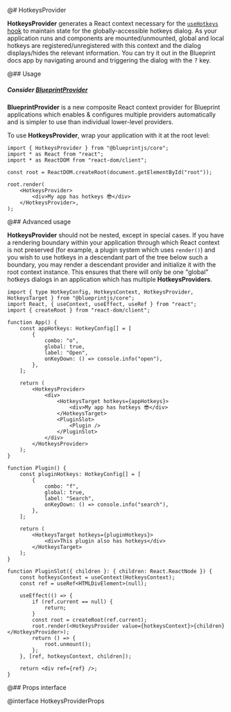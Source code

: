 @# HotkeysProvider

**HotkeysProvider** generates a React context necessary for the [`useHotkeys` hook](#core/hooks/use-hotkeys)
to maintain state for the globally-accessible hotkeys dialog. As your application runs and components
are mounted/unmounted, global and local hotkeys are registered/unregistered with this context and
the dialog displays/hides the relevant information. You can try it out in the Blueprint docs app
by navigating around and triggering the dialog with the <kbd>?</kbd> key.

@## Usage

<div class="@ns-callout @ns-intent-primary @ns-icon-info-sign @ns-callout-has-body-content">
    <h5 class="@ns-heading">

Consider [**BlueprintProvider**](#core/context/blueprint-provider)

</h5>

**BlueprintProvider** is a new composite React context provider for Blueprint applications which
enables & configures multiple providers automatically and is simpler to use than individual lower-level providers.

</div>

To use **HotkeysProvider**, wrap your application with it at the root level:

```tsx
import { HotkeysProvider } from "@blueprintjs/core";
import * as React from "react";
import * as ReactDOM from "react-dom/client";

const root = ReactDOM.createRoot(document.getElementById("root"));

root.render(
    <HotkeysProvider>
        <div>My app has hotkeys 😎</div>
    </HotkeysProvider>,
);
```

@## Advanced usage

**HotkeysProvider** should not be nested, except in special cases. If you have a rendering boundary within your application
through which React context is not preserved (for example, a plugin system which uses `render()`) and you wish
to use hotkeys in a descendant part of the tree below such a boundary, you may render a descendant provider and initialize
it with the root context instance. This ensures that there will only be one "global" hotkeys dialogs in an application
which has multiple **HotkeysProviders**.

```tsx
import { type HotkeyConfig, HotkeysContext, HotkeysProvider, HotkeysTarget } from "@blueprintjs/core";
import React, { useContext, useEffect, useRef } from "react";
import { createRoot } from "react-dom/client";

function App() {
    const appHotkeys: HotkeyConfig[] = [
        {
            combo: "o",
            global: true,
            label: "Open",
            onKeyDown: () => console.info("open"),
        },
    ];

    return (
        <HotkeysProvider>
            <div>
                <HotkeysTarget hotkeys={appHotkeys}>
                    <div>My app has hotkeys 😎</div>
                </HotkeysTarget>
                <PluginSlot>
                    <Plugin />
                </PluginSlot>
            </div>
        </HotkeysProvider>
    );
}

function Plugin() {
    const pluginHotkeys: HotkeyConfig[] = [
        {
            combo: "f",
            global: true,
            label: "Search",
            onKeyDown: () => console.info("search"),
        },
    ];

    return (
        <HotkeysTarget hotkeys={pluginHotkeys}>
            <div>This plugin also has hotkeys</div>
        </HotkeysTarget>
    );
}

function PluginSlot({ children }: { children: React.ReactNode }) {
    const hotkeysContext = useContext(HotkeysContext);
    const ref = useRef<HTMLDivElement>(null);

    useEffect(() => {
        if (ref.current == null) {
            return;
        }
        const root = createRoot(ref.current);
        root.render(<HotkeysProvider value={hotkeysContext}>{children}</HotkeysProvider>);
        return () => {
            root.unmount();
        };
    }, [ref, hotkeysContext, children]);

    return <div ref={ref} />;
}
```

@## Props interface

@interface HotkeysProviderProps

